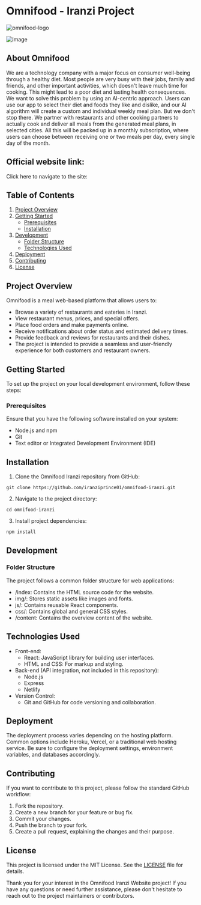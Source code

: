 # Omnifood - Iranzi Project
![omnifood-logo](https://github.com/iranziprince01/omnifood-iranzi/assets/116654088/ab8d3afd-f4e7-49c5-a865-f2f0fc6935ca)

![image](https://github.com/iranziprince01/omnifood-iranzi/assets/116654088/91c3b079-f265-4c94-8d19-edfe9cb708f6)


## About Omnifood
We are a technology company with a major focus on consumer well-being through a healthy diet. Most people are very busy with their jobs, 
family and friends, and other important activities, which doesn't leave much time for cooking. This might lead to a poor diet and lasting health consequences. 
We want to solve this problem by using an AI-centric approach. Users can use our app to select their diet and foods they like and dislike, 
and our AI algorithm will create a custom and individual weekly meal plan. But we don't stop there. We partner with restaurants and other cooking partners 
to actually cook and deliver all meals from the generated meal plans, in selected cities. 
All this will be packed up in a monthly subscription, where users can choose between receiving one or two meals per day, every single day of the month.

## Official website link:
Click here to navigate to the site: <a href="[Omnifood-iranzi](https://omnifood-iranzi.netlify.app/)" target="_blank"></a>

## Table of Contents
1. [Project Overview](#project-overview)
2. [Getting Started](#getting-started)
   - [Prerequisites](#prerequisites)
   - [Installation](#installation)
3. [Development](#development)
   - [Folder Structure](#folder-structure)
   - [Technologies Used](#technologies-used)
4. [Deployment](#deployment)
5. [Contributing](#contributing)
6. [License](#license)

## Project Overview <a name="project-overview"></a>
Omnifood is a meal web-based platform that allows users to:

* Browse a variety of restaurants and eateries in Iranzi.
* View restaurant menus, prices, and special offers.
* Place food orders and make payments online.
* Receive notifications about order status and estimated delivery times.
* Provide feedback and reviews for restaurants and their dishes.
* The project is intended to provide a seamless and user-friendly experience for both customers and restaurant owners.

## Getting Started <a name="getting-started"></a>
To set up the project on your local development environment, follow these steps:

### Prerequisites <a name="prerequisites"></a>
Ensure that you have the following software installed on your system:

* Node.js and npm
* Git
* Text editor or Integrated Development Environment (IDE)

## Installation <a name="installation"></a>
1. Clone the Omnifood Iranzi repository from GitHub:
```
git clone https://github.com/iranziprince01/omnifood-iranzi.git
```
2. Navigate to the project directory:
```
cd omnifood-iranzi
```
3. Install project dependencies:
```
npm install
```

## Development <a name="development"></a>
### Folder Structure <a name="folder-structure"></a>
The project follows a common folder structure for web applications:

* /index: Contains the HTML source code for the website.
* img/: Stores static assets like images and fonts.
* js/: Contains reusable React components.
* css/: Contains global and general CSS styles.
* /content: Contains the overview content of the website.

## Technologies Used <a name="technologies-used"></a>
* Front-end:
  * React: JavaScript library for building user interfaces.
  * HTML and CSS: For markup and styling.
* Back-end (API integration, not included in this repository):
  * Node.js
  * Express
  * Netlify
* Version Control:
  * Git and GitHub for code versioning and collaboration.

## Deployment <a name="deployment"></a>
The deployment process varies depending on the hosting platform. Common options include Heroku, Vercel, 
or a traditional web hosting service. Be sure to configure the deployment settings, environment variables, and databases accordingly.

## Contributing <a name="contributing"></a>
If you want to contribute to this project, please follow the standard GitHub workflow:

1. Fork the repository.
2. Create a new branch for your feature or bug fix.
3. Commit your changes.
4. Push the branch to your fork.
5. Create a pull request, explaining the changes and their purpose.

## License <a name="license"></a>
This project is licensed under the MIT License. See the [LICENSE](https://opensource.org/license/mit/) file for details.

Thank you for your interest in the Omnifood Iranzi Website project! If you have any questions or need further assistance, 
please don't hesitate to reach out to the project maintainers or contributors.
